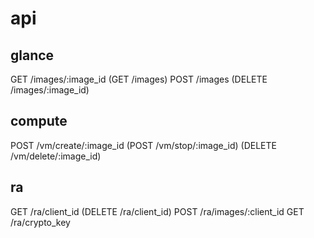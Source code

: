 # api

## glance
GET /images/:image_id <!--impled-->
(GET /images)
POST /images <!--impled-->
(DELETE /images/:image_id)

<!-- ## nova
POST /vm/create/image -->

## compute
POST /vm/create/:image_id
(POST /vm/stop/:image_id)
(DELETE /vm/delete/:image_id)

## ra
GET /ra/client_id
(DELETE /ra/client_id)
POST /ra/images/:client_id
GET /ra/crypto_key
